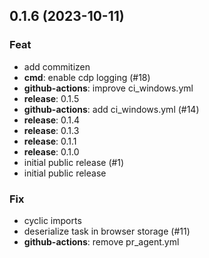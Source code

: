 ## 0.1.6 (2023-10-11)

### Feat

- add commitizen
- **cmd**: enable cdp logging (#18)
- **github-actions**: improve ci_windows.yml
- **release**: 0.1.5
- **github-actions**: add ci_windows.yml (#14)
- **release**: 0.1.4
- **release**: 0.1.3
- **release**: 0.1.1
- **release**: 0.1.0
- initial public release (#1)
- initial public release

### Fix

- cyclic imports
- deserialize task in browser storage (#11)
- **github-actions**: remove pr_agent.yml
